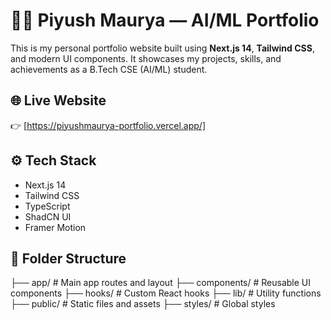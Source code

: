 # 🧑‍💻 Piyush Maurya — AI/ML Portfolio

This is my personal portfolio website built using **Next.js 14**, **Tailwind CSS**, and modern UI components. It showcases my projects, skills, and achievements as a B.Tech CSE (AI/ML) student.

## 🌐 Live Website

👉 [https://piyushmaurya-portfolio.vercel.app/]

## ⚙️ Tech Stack

- Next.js 14
- Tailwind CSS
- TypeScript
- ShadCN UI
- Framer Motion

## 📁 Folder Structure

├── app/ # Main app routes and layout
├── components/ # Reusable UI components
├── hooks/ # Custom React hooks
├── lib/ # Utility functions
├── public/ # Static files and assets
├── styles/ # Global styles
